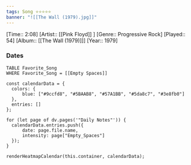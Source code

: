 ```yaml
---
tags: Song ⭐⭐⭐⭐⭐ 
banner: "![[The Wall (1979).jpg]]"
---
```

[Time:: 2:08]
[Artist:: [[Pink Floyd]] ]
[Genre:: Progressive Rock]
[Played:: 54]
[Album:: [[The Wall (1979)]]]
[Year:: 1979]
### Dates
````dataview
TABLE Favorite_Song
WHERE Favorite_Song = [[Empty Spaces]]
````

  ```dataviewjs
const calendarData = { 
	colors: { 
		blue: ["#9ccfd8", "#5BAAB8", "#57A1BB", "#5da8c7", "#3e8fb0"] 
	}, 
	entries: [] 
}; 

for (let page of dv.pages('"Daily Notes"')) { 
	calendarData.entries.push({ 
		date: page.file.name, 
		intensity: page["Empty_Spaces"]
	}); 
} 

renderHeatmapCalendar(this.container, calendarData);
```

